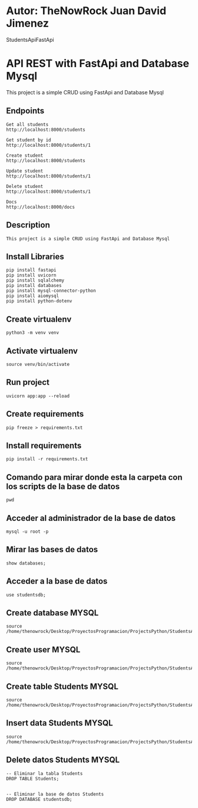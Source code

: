 # Autor: TheNowRock Juan David Jimenez
StudentsApiFastApi
# API REST with FastApi and Database Mysql
This project is a simple CRUD using FastApi and Database Mysql 
## Endpoints

```
Get all students
http://localhost:8000/students

Get student by id
http://localhost:8000/students/1

Create student
http://localhost:8000/students

Update student
http://localhost:8000/students/1

Delete student
http://localhost:8000/students/1

Docs
http://localhost:8000/docs
```

## Description

```
This project is a simple CRUD using FastApi and Database Mysql
```

## Install Libraries

```
pip install fastapi
pip install uvicorn
pip install sqlalchemy
pip install databases
pip install mysql-connector-python
pip install aiomysql
pip install python-dotenv
```

## Create virtualenv

```
python3 -m venv venv
```

## Activate virtualenv

```
source venv/bin/activate
```

## Run project

```
uvicorn app:app --reload
```

## Create requirements

```
pip freeze > requirements.txt
```

## Install requirements

```
pip install -r requirements.txt
```

## Comando para mirar donde esta la carpeta con los scripts de la base de datos

```
pwd
```

## Acceder al administrador de la base de datos

```
mysql -u root -p
```

## Mirar las bases de datos

```
show databases;
```

## Acceder a la base de datos

```
use studentsdb;
```

## Create database MYSQL

```
source /home/thenowrock/Desktop/ProyectosProgramacion/ProjectsPython/StudentsApiFastApi/Scripts/01_Create_Data_Base.sql
```

## Create user MYSQL

```
source /home/thenowrock/Desktop/ProyectosProgramacion/ProjectsPython/StudentsApiFastApi/Scripts/02_Create_User.sql
```

## Create table Students MYSQL

```
source /home/thenowrock/Desktop/ProyectosProgramacion/ProjectsPython/StudentsApiFastApi/Scripts/03_Tab_Students.sql
```

## Insert data Students MYSQL

```
source /home/thenowrock/Desktop/ProyectosProgramacion/ProjectsPython/StudentsApiFastApi/Scripts/04_Ins_Student.sql
```

## Delete datos Students MYSQL

```
-- Eliminar la tabla Students
DROP TABLE Students;


-- Eliminar la base de datos Students
DROP DATABASE studentsdb;
```
